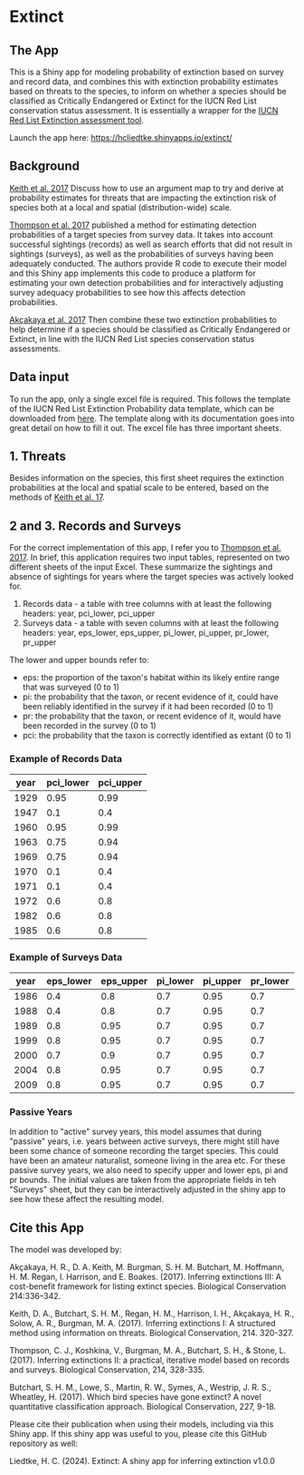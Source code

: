 # Extinct

## The App

This is a Shiny app for modeling probability of extinction based on survey and record data, and combines this with extinction probability estimates based on threats to the species, to inform on whether a species should be classified as Critically Endangered or Extinct for the IUCN Red List conservation status assessment. It is essentially a wrapper for the [IUCN Red List Extinction assessment tool](https://www.iucnredlist.org/resources/ex-probability).

Launch the app here: https://hcliedtke.shinyapps.io/extinct/

## Background

[Keith et al. 2017](https://doi.org/10.1016/j.biocon.2017.07.026) Discuss how to use an argument map to try and derive at probability estimates for threats that are impacting the extinction risk of species both at a local and spatial (distribution-wide) scale.

[Thompson et al. 2017](https://www.sciencedirect.com/science/article/pii/S0006320717300575#s0080) published a method for estimating detection probabilities of a target species from survey data. It takes into account successful sightings (records) as well as search efforts that did not result in sightings (surveys), as well as the probabilities of surveys having been adequately conducted. The authors provide R code to execute their model and this Shiny app implements this code to produce a platform for estimating your own detection probabilities and for interactively adjusting survey adequacy probabilities to see how this affects detection probabilities.

[Akçakaya et al. 2017](https://doi.org/10.1016/j.biocon.2017.07.027) Then combine these two extinction probabilities to help determine if a species should be classified as Critically Endangered or Extinct, in line with the IUCN Red List species conservation status assessments.


## Data input

To run the app, only a single excel file is required. This follows the template of the IUCN Red List Extinction Probability data template, which can be downloaded from [here](https://www.iucnredlist.org/resources/ex-probability). The template along with its documentation goes into great detail on how to fill it out. The excel file has three important sheets.

## 1. Threats

Besides information on the species, this first sheet requires the extinction probabilities at the local and spatial scale to be entered, based on the methods of [Keith et al. 17](https://doi.org/10.1016/j.biocon.2017.07.026).


## 2 and 3. Records and Surveys

For the correct implementation of this app, I refer you to [Thompson et al. 2017](https://www.sciencedirect.com/science/article/pii/S0006320717300575#s0080). In brief, this application requires two input tables, represented on two different sheets of the input Excel. These summarize the sightings and absence of sightings for years where the target species was actively looked for. 

1. Records data - a table with tree columns with at least the following headers: year, pci_lower, pci_upper
2. Surveys data - a table with seven columns with at least the following headers: year, eps_lower, eps_upper, pi_lower, pi_upper, pr_lower, pr_upper
  
    
The lower and upper bounds refer to:

* eps: the proportion of the taxon's habitat within its likely entire range that was surveyed (0 to 1)
* pi: the probability that the taxon, or recent evidence of it, could have been reliably identified in the survey if it had been recorded (0 to 1)
* pr: the probability that the taxon, or recent evidence of it, would have been recorded in the survey (0 to 1)
* pci: the probability that the taxon is correctly identified as extant (0 to 1)


### Example of Records Data

|year|pci_lower|pci_upper|
|----|---------|---------|
|1929|0.95     |0.99     |
|1947|0.1      |0.4      |
|1960|0.95     |0.99     |
|1963|0.75     |0.94     |
|1969|0.75     |0.94     |
|1970|0.1      |0.4      |
|1971|0.1      |0.4      |
|1972|0.6      |0.8      |
|1982|0.6      |0.8      |
|1985|0.6      |0.8      |


### Example of Surveys Data

|year|eps_lower|eps_upper|pi_lower|pi_upper|pr_lower|pr_upper|
|----|---------|---------|--------|--------|--------|--------|
|1986|0.4      |0.8      |0.7     |0.95    |0.7     |0.95    |
|1988|0.4      |0.8      |0.7     |0.95    |0.7     |0.95    |
|1989|0.8      |0.95     |0.7     |0.95    |0.7     |0.95    |
|1999|0.8      |0.95     |0.7     |0.95    |0.7     |0.95    |
|2000|0.7      |0.9      |0.7     |0.95    |0.7     |0.95    |
|2004|0.8      |0.95     |0.7     |0.95    |0.7     |0.95    |
|2009|0.8      |0.95     |0.7     |0.95    |0.7     |0.95    |


### Passive Years

In addition to "active" survey years, this model assumes that during "passive" years, i.e. years between active surveys, there might still have been some chance of someone recording the target species. This could have been an amateur naturalist, someone living in the area etc. For these passive survey years, we also need to specify upper and lower eps, pi and pr bounds. The initial values are taken from the appropriate fields in teh "Surveys" sheet, but they can be interactively adjusted in the shiny app to see how these affect the resulting model.


## Cite this App

The model was developed by:  

Akçakaya, H. R., D. A. Keith, M. Burgman, S. H. M. Butchart, M. Hoffmann, H. M. Regan, I. Harrison, and E. Boakes. (2017). Inferring extinctions III: A cost-benefit framework for listing extinct species. Biological Conservation 214:336–342.

Keith, D. A., Butchart, S. H. M.,  Regan, H. M.,  Harrison, I. H., Akçakaya, H. R., Solow, A. R.,  Burgman, M. A. (2017). Inferring extinctions I: A structured method using information on threats. Biological Conservation, 214. 320-327.

Thompson, C. J., Koshkina, V., Burgman, M. A., Butchart, S. H., & Stone, L. (2017). Inferring extinctions II: a practical, iterative model based on records and surveys. Biological Conservation, 214, 328-335.

Butchart, S. H. M., Lowe,  S., Martin, R. W., Symes, A., Westrip, J. R. S., Wheatley, H. (2017). Which bird species have gone extinct? A novel quantitative classification approach. Biological Conservation, 227, 9-18.

Please cite their publication when using their models, including via this Shiny app. If this shiny app was useful to you, please cite this GitHub repository as well:

Liedtke, H. C. (2024). Extinct: A shiny app for inferring extinction v1.0.0
